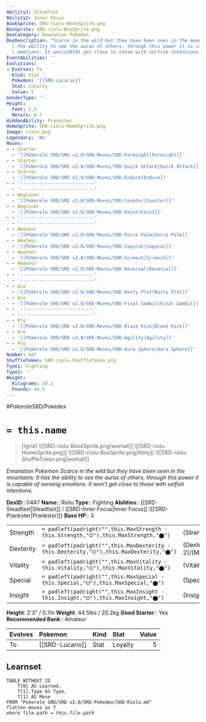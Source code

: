 ```yaml
---
Ability1: Steadfast
Ability2: Inner Focus
BookSprite: SRD-riolu-BookSprite.png
BoxSprite: SRD-riolu-BoxSprite.png
DexCategory: Emanation Pokemon
DexDescription: "Scarce in the wild but they have been seen in the mountains. It has\
  \ the ability to see the auras of others, through this power it is capable of sensing\
  \ emotions. It won\u2019t get close to those with selfish intentions."
EventAbilities: ''
Evolutions:
- Evolves: To
  Kind: Stat
  Pokemon: '[[SRD-Lucario]]'
  Stat: Loyalty
  Value: 5
GenderType: ''
Height:
  Feet: 2.3
  Meters: 0.7
HiddenAbility: Prankster
HomeSprite: SRD-riolu-HomeSprite.png
Image: riolu.png
Legendary: 'No'
Moves:
- - Starter
  - '[[Pokerole SRD/SRD v2.0/SRD-Moves/SRD-Foresight|Foresight]]'
- - Starter
  - '[[Pokerole SRD/SRD v2.0/SRD-Moves/SRD-Quick Attack|Quick Attack]]'
- - Starter
  - '[[Pokerole SRD/SRD v2.0/SRD-Moves/SRD-Endure|Endure]]'
- - '---------------------------'
  - '---------------------------'
- - Beginner
  - '[[Pokerole SRD/SRD v2.0/SRD-Moves/SRD-Counter|Counter]]'
- - Beginner
  - '[[Pokerole SRD/SRD v2.0/SRD-Moves/SRD-Feint|Feint]]'
- - '---------------------------'
  - '---------------------------'
- - Amateur
  - '[[Pokerole SRD/SRD v2.0/SRD-Moves/SRD-Force Palm|Force Palm]]'
- - Amateur
  - '[[Pokerole SRD/SRD v2.0/SRD-Moves/SRD-Copycat|Copycat]]'
- - Amateur
  - '[[Pokerole SRD/SRD v2.0/SRD-Moves/SRD-Screech|Screech]]'
- - Amateur
  - '[[Pokerole SRD/SRD v2.0/SRD-Moves/SRD-Reversal|Reversal]]'
- - '---------------------------'
  - '---------------------------'
- - Ace
  - '[[Pokerole SRD/SRD v2.0/SRD-Moves/SRD-Nasty Plot|Nasty Plot]]'
- - Ace
  - '[[Pokerole SRD/SRD v2.0/SRD-Moves/SRD-Final Gambit|Final Gambit]]'
- - '---------------------------'
  - '---------------------------'
- - Pro
  - '[[Pokerole SRD/SRD v2.0/SRD-Moves/SRD-Blaze Kick|Blaze Kick]]'
- - Pro
  - '[[Pokerole SRD/SRD v2.0/SRD-Moves/SRD-Agility|Agility]]'
- - Pro
  - '[[Pokerole SRD/SRD v2.0/SRD-Moves/SRD-Aura Sphere|Aura Sphere]]'
Number: 447
ShuffleToken: SRD-riolu-ShuffleToken.png
Type1: Fighting
Type2: ''
Weight:
  Kilograms: 20.2
  Pounds: 44.5
---
```


#PokeroleSRD/Pokedex

# `= this.name`

> [!grid]
> ![[SRD-riolu-BookSprite.png|wsmall]]
> ![[SRD-riolu-HomeSprite.png]]
> ![[SRD-riolu-BoxSprite.png|htiny]]
> ![[SRD-riolu-ShuffleToken.png|wsmall]]


*Emanation Pokemon*
*Scarce in the wild but they have been seen in the mountains. It has the ability to see the auras of others, through this power it is capable of sensing emotions. It won’t get close to those with selfish intentions.*

**DexID**:: 0447
**Name**:: Riolu
**Type**:: Fighting
**Abilities**:: [[SRD-Steadfast|Steadfast]] / [[SRD-Inner Focus|Inner Focus]] ([[SRD-Prankster|Prankster]])
**Base HP**:: 3

|           |                                                                                        |                                          |
| --------- | -------------------------------------------------------------------------------------- | ---------------------------------------- |
| Strength  | `= padleft(padright("",this.MaxStrength - this.Strength,"⭘"),this.MaxStrength,"⬤")`    | (Strength::2)/(MaxStrength::5)   |
| Dexterity | `= padleft(padright("",this.MaxDexterity - this.Dexterity,"⭘"),this.MaxDexterity,"⬤")` | (Dexterity:: 2)/(MaxDexterity::4) |
| Vitality  | `= padleft(padright("",this.MaxVitality - this.Vitality,"⭘"),this.MaxVitality,"⬤")`    | (Vitality::1)/(MaxVitality::3)   |
| Special   | `= padleft(padright("",this.MaxSpecial - this.Special,"⭘"),this.MaxSpecial,"⬤")`       | (Special::1)/(MaxSpecial::3)     |
| Insight   | `= padleft(padright("",this.MaxInsight - this.Insight,"⭘"),this.MaxInsight,"⬤")`       | (Insight::1)/(MaxInsight::3)     |

**Height**: 2'3" / 0.7m
**Weight**: 44.5lbs / 20.2kg
**Good Starter**:: Yes
**Recommended Rank**:: Amateur

| Evolves   | Pokemon         | Kind   | Stat    |   Value |
|:----------|:----------------|:-------|:--------|--------:|
| To        | [[SRD-Lucario]] | Stat   | Loyalty |       5 |

## Learnset

```dataview
TABLE WITHOUT ID
    T[0] AS Learned,
    T[1].Type AS Type,
    T[1] AS Move
FROM "Pokerole SRD/SRD v2.0/SRD-Pokedex/SRD-Riolu.md"
flatten moves as T
where file.path = this.file.path
```
